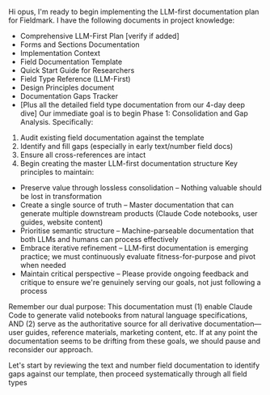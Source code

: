 Hi opus, I'm ready to begin implementing the LLM-first documentation plan for Fieldmark. I have the following documents in project knowledge:
* Comprehensive LLM-First Plan [verify if added]
* Forms and Sections Documentation
* Implementation Context
* Field Documentation Template
* Quick Start Guide for Researchers
* Field Type Reference (LLM-First)
* Design Principles document
* Documentation Gaps Tracker
* [Plus all the detailed field type documentation from our 4-day deep dive]
Our immediate goal is to begin Phase 1: Consolidation and Gap Analysis. Specifically:
1. Audit existing field documentation against the template
2. Identify and fill gaps (especially in early text/number field docs)
3. Ensure all cross-references are intact
4. Begin creating the master LLM-first documentation structure
Key principles to maintain:
* Preserve value through lossless consolidation – Nothing valuable should be lost in transformation
* Create a single source of truth – Master documentation that can generate multiple downstream products (Claude Code notebooks, user guides, website content)
* Prioritise semantic structure – Machine-parseable documentation that both LLMs and humans can process effectively
* Embrace iterative refinement – LLM-first documentation is emerging practice; we must continuously evaluate fitness-for-purpose and pivot when needed
* Maintain critical perspective – Please provide ongoing feedback and critique to ensure we're genuinely serving our goals, not just following a process

Remember our dual purpose: This documentation must (1) enable Claude Code to generate valid notebooks from natural language specifications, AND (2) serve as the authoritative source for all derivative documentation—user guides, reference materials, marketing content, etc. If at any point the documentation seems to be drifting from these goals, we should pause and reconsider our approach.

Let's start by reviewing the text and number field documentation to identify gaps against our template, then proceed systematically through all field types